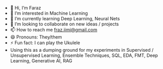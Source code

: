 - 👋 Hi, I’m Faraz
- 👀 I’m interested in Machine Learning
- 🌱 I’m currently learning Deep Learning, Neural Nets
- 💞️ I’m looking to collaborate on new ideas / projects
- 📫 How to reach me fraz.iimi@gmail.com
- 😄 Pronouns: They/them
- ⚡ Fun fact: I can play the Ukulele
- Using this as a dumping ground for my experiments in Supervised / Unsupervised Learning, Ensemble Techniques, SQL, EDA, FMT, Deep Learning, Generative AI, RAG
